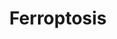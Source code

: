 ---
annotations:
- id: PW:0002626
  parent: regulatory pathway
  type: Pathway Ontology
  value: ferroptosis pathway
- id: PW:0001669
  parent: disease pathway
  type: Pathway Ontology
  value: mitochondrial disease pathway
- id: DOID:1826
  parent: central nervous system disease
  type: Disease Ontology
  value: epilepsy
- id: PW:0000275
  parent: regulatory pathway
  type: Pathway Ontology
  value: cell death pathway
- id: PW:0001137
  parent: classic metabolic pathway
  type: Pathway Ontology
  value: unsaturated fatty acid biosynthetic pathway
authors:
- Khanspers
- Egonw
- MaintBot
- DeSl
- Finterly
- DanielL
citedin:
- link: PMC9359600
- link: PMC8718757
- link: PMC8635790
- link: PMC8466482
description: Ferroptosis is a type of programmed cell death which is distinct from
  apoptosis and necrosis, since cell death occurs due to failure of the glutathione-dependent
  antioxidant defenses in regulating iron. Reactive oxygen species (ROS) are produced
  from accumulated iron and lipid peroxidation (regulated by GrX4 and 15-LO).  Ferroptosis
  is important in several physiological and pathological processes, including cancer
  cell death, mitochondrial dysfunction induced epilepsy and neurodegenerative disease.
  Ferroptosis can be induced to treat multiple forms of cancer by inhibiting tumor
  growth, although the exact mechanism is unknown. Ferroptosis has also been linked
  to neurodegenerative disease, possibly through increased inflammation caused by
  release of lipid metabolites. Description adapted from [https://www.genome.jp/dbget-bin/www_bget?pathway+hsa04216
  KEGG] and [https://en.wikipedia.org/wiki/Ferroptosis Wikipedia].
last-edited: 2021-12-09
organisms:
- Homo sapiens
redirect_from:
- /index.php/Pathway:WP4313
- /instance/WP4313
- /instance/WP4313_rr123507
revision: r123507
schema-jsonld:
- '@context': https://schema.org/
  '@id': https://wikipathways.github.io/pathways/WP4313.html
  '@type': Dataset
  creator:
    '@type': Organization
    name: WikiPathways
  description: Ferroptosis is a type of programmed cell death which is distinct from
    apoptosis and necrosis, since cell death occurs due to failure of the glutathione-dependent
    antioxidant defenses in regulating iron. Reactive oxygen species (ROS) are produced
    from accumulated iron and lipid peroxidation (regulated by GrX4 and 15-LO).  Ferroptosis
    is important in several physiological and pathological processes, including cancer
    cell death, mitochondrial dysfunction induced epilepsy and neurodegenerative disease.
    Ferroptosis can be induced to treat multiple forms of cancer by inhibiting tumor
    growth, although the exact mechanism is unknown. Ferroptosis has also been linked
    to neurodegenerative disease, possibly through increased inflammation caused by
    release of lipid metabolites. Description adapted from [https://www.genome.jp/dbget-bin/www_bget?pathway+hsa04216
    KEGG] and [https://en.wikipedia.org/wiki/Ferroptosis Wikipedia].
  keywords:
  - (R)-Mevalonate
  - 15-LO
  - ACSL1
  - ACSL3
  - ACSL4
  - ACSL5
  - ACSL6
  - AIFM2
  - AKR1C1
  - AKR1C2
  - AKR1C3
  - ALOX15
  - ATG5
  - ATG7
  - Acetyl-CoA
  - Arachidonate
  - Arachidonyl-CoA
  - BACH1
  - BH4
  - CBS
  - CHMP5
  - CHMP6
  - CISD1
  - COQ2
  - CP
  - CTH
  - CYBB
  - CoA
  - CoQ10
  - DPP4
  - EPI-743
  - Erastin
  - FDFT1
  - FIN56
  - FTH1
  - FTL
  - FTMT
  - Fe2+
  - Fe3+
  - GCH1
  - GCLC
  - GCLM
  - GPX4
  - GSH
  - GSS
  - GSSG
  - Glutamine
  - HMG-CoA
  - HMGCR
  - HMOX1
  - HSPB1
  - IPP
  - IREB2
  - LPCAT3
  - LysoPE
  - MAP1LC3A
  - MAP1LC3B
  - MAP1LC3C
  - Methionine
  - NCOA4
  - NOX1
  - NOX2
  - NOX4
  - PCBP1
  - PCBP2
  - PE-AA-O-OH/PE-AdA-O-OH
  - PE-AA-OH/PE-AdA-OH
  - PE-AA/PE-AdA
  - PHKG2
  - POR
  - PRNP
  - PUFA
  - PUFA-OH
  - PUFA-OOH
  - RSL3
  - SAT1
  - SAT2
  - SLC11A2
  - SLC1A5
  - SLC38A1
  - SLC39A14
  - SLC39A8
  - SLC3A2
  - SLC40A1
  - SLC7A11
  - STEAP3
  - Se
  - Sorafenib
  - Sulfasalazine
  - TF
  - TFRC
  - TP53
  - TXNRD1
  - VDAC2
  - VDAC3
  - Vitamin E
  - cysteine (Cys)
  - cystine
  - gamma-L-Glutamyl-L-cysteine
  - glutamate
  - heme
  - hydrogen peroxide
  - hydroxyl radical
  - squalene
  license: CC0
  name: Ferroptosis
seo: CreativeWork
title: Ferroptosis
wpid: WP4313
---